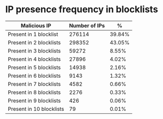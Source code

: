 # IP presence frequency in blocklists
| Malicious IP | Number of IPs | % |
|----|----|----|
| Present in 1 blocklist | 276114 | 39.84% |
| Present in 2 blocklists | 298352 | 43.05% |
| Present in 3 blocklists | 59272 | 8.55% |
| Present in 4 blocklists | 27896 | 4.02% |
| Present in 5 blocklists | 14938 | 2.16% |
| Present in 6 blocklists | 9143 | 1.32% |
| Present in 7 blocklists | 4582 | 0.66% |
| Present in 8 blocklists | 2276 | 0.33% |
| Present in 9 blocklists | 426 | 0.06% |
| Present in 10 blocklists | 79 | 0.01% |
